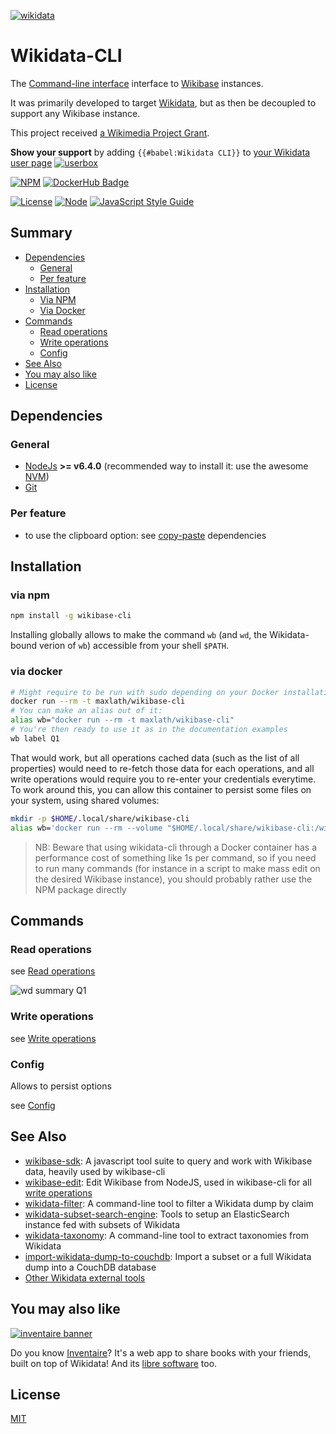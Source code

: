 [![wikidata](https://raw.githubusercontent.com/maxlath/wikidata-cli/master/assets/wikidata_logo_alone.jpg)](https://wikidata.org)

# Wikidata-CLI
The [Command-line interface](https://en.wikipedia.org/wiki/Command-line_interface) interface to [Wikibase](https://wikiba.se) instances.

It was primarily developed to target [Wikidata](https://wikidata.org), but as then be decoupled to support any Wikibase instance.

This project received [a Wikimedia Project Grant](https://meta.wikimedia.org/wiki/Grants:Project/WikidataJS).

**Show your support** by adding `{{#babel:Wikidata CLI}}` to [your Wikidata user page](https://www.wikidata.org/w/index.php?title=Special:MyPage&action=edit)
[![userbox](https://raw.githubusercontent.com/maxlath/wikidata-cli/master/assets/userbox_wikidata_cli.png)](https://www.wikidata.org/wiki/Wikidata:Userboxes)

[![NPM](https://nodei.co/npm/wikibase-cli.png?stars&downloads&downloadRank)](https://npmjs.com/package/wikibase-cli/)
[![DockerHub Badge](https://dockeri.co/image/maxlath/wikibase-cli)](https://hub.docker.com/r/maxlath/wikibase-cli/)

[![License](https://img.shields.io/badge/license-MIT-blue.svg)](https://opensource.org/licenses/MIT)
[![Node](https://img.shields.io/badge/node-%3E=%20v6.4.0-brightgreen.svg)](http://nodejs.org)
[![JavaScript Style Guide](https://img.shields.io/badge/code%20style-standard-brightgreen.svg)](http://standardjs.com/)

## Summary
- [Dependencies](#dependencies)
  - [General](#general)
  - [Per feature](#per-feature)
- [Installation](#installation)
  - [Via NPM](#via-npm)
  - [Via Docker](#via-docker)
- [Commands](#commands)
  - [Read operations](docs/read_operations.md)
  - [Write operations](docs/write_operations.md)
  - [Config](docs/config.md)
- [See Also](#see-also)
- [You may also like](#you-may-also-like)
- [License](#license)

## Dependencies

### General
* [NodeJs](https://nodejs.org) **>= v6.4.0** (recommended way to install it: use the awesome [NVM](https://github.com/creationix/nvm))
* [Git](https://git-scm.com/)

### Per feature
* to use the clipboard option: see [copy-paste](https://github.com/xavi-/node-copy-paste#node-copy-paste) dependencies

## Installation
### via npm
```sh
npm install -g wikibase-cli
```
Installing globally allows to make the command `wb` (and `wd`, the Wikidata-bound verion of `wb`) accessible from your shell `$PATH`.

### via docker
```sh
# Might require to be run with sudo depending on your Docker installation
docker run --rm -t maxlath/wikibase-cli
# You can make an alias out of it:
alias wb="docker run --rm -t maxlath/wikibase-cli"
# You're then ready to use it as in the documentation examples
wb label Q1
```
That would work, but all operations cached data (such as the list of all properties) would need to re-fetch those data for each operations, and all write operations would require you to re-enter your credentials everytime. To work around this, you can allow this container to persist some files on your system, using shared volumes:
```sh
mkdir -p $HOME/.local/share/wikibase-cli
alias wb='docker run --rm --volume "$HOME/.local/share/wikibase-cli:/wikibase-cli/local" -t maxlath/wikibase-cli'
```

> NB: Beware that using wikidata-cli through a Docker container has a performance cost of something like 1s per command, so if you need to run many commands (for instance in a script to make mass edit on the desired Wikibase instance), you should probably rather use the NPM package directly

## Commands

### Read operations
see [Read operations](docs/read_operations.md)

![wd summary Q1](https://cloud.githubusercontent.com/assets/1596934/24504647/5b17135c-1557-11e7-971e-b13648bdc604.gif)

### Write operations
see [Write operations](docs/write_operations.md)

### Config
Allows to persist options

see [Config](docs/config.md)

## See Also
* [wikibase-sdk](https://www.npmjs.com/package/wikibase-sdk): A javascript tool suite to query and work with Wikibase data, heavily used by wikibase-cli
* [wikibase-edit](https://www.npmjs.com/package/wikibase-edit): Edit Wikibase from NodeJS, used in wikibase-cli for all [write operations](docs/write-operations)
* [wikidata-filter](https://npmjs.com/package/wikidata-filter): A command-line tool to filter a Wikidata dump by claim
* [wikidata-subset-search-engine](https://github.com/inventaire/entities-search-engine/tree/wikidata-subset-search-engine): Tools to setup an ElasticSearch instance fed with subsets of Wikidata
* [wikidata-taxonomy](https://github.com/nichtich/wikidata-taxonomy): A command-line tool to extract taxonomies from Wikidata
* [import-wikidata-dump-to-couchdb](https://github.com/maxlath/import-wikidata-dump-to-couchdb): Import a subset or a full Wikidata dump into a CouchDB database
* [Other Wikidata external tools](https://www.wikidata.org/wiki/Wikidata:Tools/External_tools)

## You may also like

[![inventaire banner](https://inventaire.io/public/images/inventaire-brittanystevens-13947832357-CC-BY-lighter-blue-4-banner-500px.png)](https://inventaire.io)

Do you know [Inventaire](https://inventaire.io/)? It's a web app to share books with your friends, built on top of Wikidata! And its [libre software](http://github.com/inventaire/inventaire) too.

## License
[MIT](LICENSE.md)

